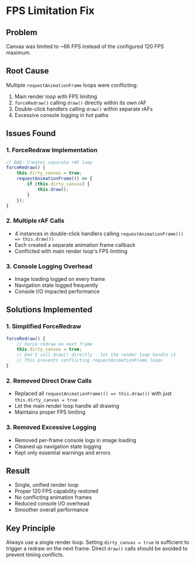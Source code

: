 # FPS Limitation Fix

## Problem
Canvas was limited to ~66 FPS instead of the configured 120 FPS maximum.

## Root Cause
Multiple `requestAnimationFrame` loops were conflicting:
1. Main render loop with FPS limiting
2. `forceRedraw()` calling `draw()` directly within its own rAF
3. Double-click handlers calling `draw()` within separate rAFs
4. Excessive console logging in hot paths

## Issues Found

### 1. ForceRedraw Implementation
```javascript
// BAD: Creates separate rAF loop
forceRedraw() {
    this.dirty_canvas = true;
    requestAnimationFrame(() => {
        if (this.dirty_canvas) {
            this.draw();
        }
    });
}
```

### 2. Multiple rAF Calls
- 4 instances in double-click handlers calling `requestAnimationFrame(() => this.draw())`
- Each created a separate animation frame callback
- Conflicted with main render loop's FPS limiting

### 3. Console Logging Overhead
- Image loading logged on every frame
- Navigation state logged frequently
- Console I/O impacted performance

## Solutions Implemented

### 1. Simplified ForceRedraw
```javascript
forceRedraw() {
    // Force redraw on next frame
    this.dirty_canvas = true;
    // Don't call draw() directly - let the render loop handle it
    // This prevents conflicting requestAnimationFrame loops
}
```

### 2. Removed Direct Draw Calls
- Replaced all `requestAnimationFrame(() => this.draw())` with just `this.dirty_canvas = true`
- Let the main render loop handle all drawing
- Maintains proper FPS limiting

### 3. Removed Excessive Logging
- Removed per-frame console logs in image loading
- Cleaned up navigation state logging
- Kept only essential warnings and errors

## Result
- Single, unified render loop
- Proper 120 FPS capability restored
- No conflicting animation frames
- Reduced console I/O overhead
- Smoother overall performance

## Key Principle
Always use a single render loop. Setting `dirty_canvas = true` is sufficient to trigger a redraw on the next frame. Direct `draw()` calls should be avoided to prevent timing conflicts.
